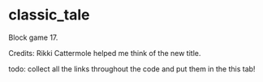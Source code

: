 # classic_tale
 Block game 17.

Credits: <put this int the dang tab window on the main menu>
Rikki Cattermole helped me think of the new title.

todo: collect all the links throughout the code and put them in the this tab!
